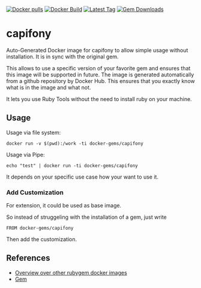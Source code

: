 [![Docker pulls](https://img.shields.io/docker/pulls/rubygem/capifony.svg)](https://hub.docker.com/r/rubygem/capifony/)
[![Docker Build](https://img.shields.io/docker/automated/rubygem/capifony.svg)](https://hub.docker.com/r/rubygem/capifony/)
[![Latest Tag](https://img.shields.io/github/tag/docker-rubygem/capifony.svg)](https://hub.docker.com/r/rubygem/capifony/)
[![Gem Downloads](https://img.shields.io/gem/dt/capifony.svg)](https://rubygems.org/gems/capifony/)
# capifony

Auto-Generated Docker image for capifony to allow simple usage without installation.
It is in sync with the original gem.

This allows to use a specific version of your favorite gem and ensures that this image will be supported in future.
The image is generated automatically from a github repository by Docker Hub.
This ensures that you exactly know what is in the image and what not.

It lets you use Ruby Tools without the need to install ruby on your machine.

## Usage

Usage via file system:

`docker run -v $(pwd):/work -ti docker-gems/capifony`

Usage via Pipe:

`echo "test" | docker run -ti docker-gems/capifony`

It depends on your specific use case how your want to use it.

### Add Customization

For extension, it could be used as base image.

So instead of struggeling with the installation of a gem, just write

`FROM docker-gems/capifony`

Then add the customization.

## References

 - [Overview over other rubygem docker images](https://github.com/thinkbot/docker-rubygem)
 - [Gem](https://rubygems.org/gems/capifony/)
